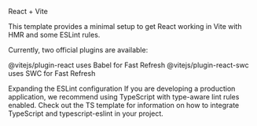 React + Vite

This template provides a minimal setup to get React working in Vite with HMR and some ESLint rules. 

Currently, two official plugins are available:

@vitejs/plugin-react uses Babel for Fast Refresh
@vitejs/plugin-react-swc uses SWC for Fast Refresh

Expanding the ESLint configuration
If you are developing a production application, we recommend using TypeScript with type-aware lint rules enabled. Check out the TS template for information on how to integrate TypeScript and typescript-eslint in your project.
